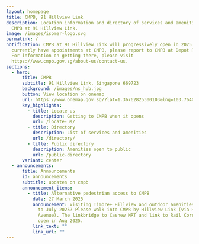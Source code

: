 ```yaml
---
layout: homepage
title: CMPB, 91 Hillview Link
description: Location information and directory of services and amenities at
  CMPB at 91 Hillview Link.
image: /images/isomer-logo.svg
permalink: /
notification: CMPB at 91 Hillview Link will progressively open in 2025.   If you
  currently have appointments at CMPB, please report to CMPB at Depot Road Camp.
  For information on getting there, please visit
  https://www.cmpb.gov.sg/about-us/contact-us.
sections:
  - hero:
      title: CMPB
      subtitle: 91 Hillview Link, Singapore 669723
      background: /images/ns_hub.jpg
      button: View location on onemap
      url: https://www.onemap.gov.sg/?lat=1.36762825300103&lng=103.764025830065
      key_highlights:
        - title: Locate us
          description: Getting to CMPB when it opens
          url: /locate-us/
        - title: Directory
          description: List of services and amenities
          url: /directory/
        - title: Public directory
          description: Amenities open to public
          url: /public-directory
      variant: center
  - announcements:
      title: Announcements
      id: announcements
      subtitle: updates on cmpb
      announcement_items:
        - title: Alternative pedestrian access to CMPB
          date: 27 March 2025
          announcement: Visiting Timbre+ Hillview and outdoor amenities at CMPB from May
            to July 2025? Please walk into CMPB by Hillview Link (via Hillview
            Avenue). The linkbridge to Cashew MRT and link to Rail Corridor will
            open in Aug 2025.
          link_text: ""
          link_url: ""
---
```


